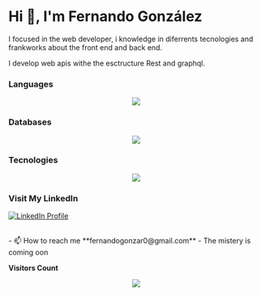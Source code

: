 <h1>Hi 👋, I'm Fernando González</h1>


<p>I focused in the web developer, i knowledge in diferrents tecnologies and frankworks about the front end and back end.<p/>
<p>I  develop web apis withe the esctructure Rest and graphql.<p/>

<h3 align="left">Languages</h3>
<p align="center">
  <a href="">
    <img src="https://skillicons.dev/icons?i=react,js,html,css,r,py,cs,sass,java"/>
  </a>
</p>
<h3 align="left">Databases</h3>
<p align="center">
  <a href="">
    <img src="https://skillicons.dev/icons?i=mongodb,sqlite,postgres,mysql"/>
  </a>
</p>
<h3 align="left">Tecnologies</h3>
<p align="center">
  <a href="">
    <img src="https://skillicons.dev/icons?i=git,gitlab,docker,vim,regex,postman,firebase" />
  </a>
</p>
<h3>Visit My LinkedIn</h4>
<p align="left">
  <a href="https://www.linkedin.com/in/fernando-gonzález-3baa60217" target="_blank">
    <img src="https://skillicons.dev/icons?i=linkedin" alt="LinkedIn Profile" />
  </a>
</p>
</br>
- 📫 How to reach me **fernandogonzar0@gmail.com**
- The mistery is coming oon
<p  dir="auto"><b>Visitors Count</b></p>
<p  align="center"><img align="center" src="https://profile-counter.glitch.me/{FernandoGonza27}/count.svg" style="max-width: 100%;" </img></p>

